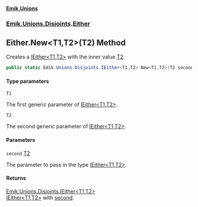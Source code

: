 #### [Emik.Unions](index.md 'index')
### [Emik.Unions.Disjoints](Emik.Unions.Disjoints.md 'Emik.Unions.Disjoints').[Either](Either.md 'Emik.Unions.Disjoints.Either')

## Either.New<T1,T2>(T2) Method

Creates a [IEither&lt;T1,T2&gt;](IEither{T1,T2}.md 'Emik.Unions.Disjoints.IEither<T1,T2>') with the inner value [T2](Either.New{T1,T2}(T2).md#Emik.Unions.Disjoints.Either.New_T1,T2_(T2).T2 'Emik.Unions.Disjoints.Either.New<T1,T2>(T2).T2').

```csharp
public static Emik.Unions.Disjoints.IEither<T1,T2> New<T1,T2>(T2 second);
```
#### Type parameters

<a name='Emik.Unions.Disjoints.Either.New_T1,T2_(T2).T1'></a>

`T1`

The first generic parameter of [IEither&lt;T1,T2&gt;](IEither{T1,T2}.md 'Emik.Unions.Disjoints.IEither<T1,T2>').

<a name='Emik.Unions.Disjoints.Either.New_T1,T2_(T2).T2'></a>

`T2`

The second generic parameter of [IEither&lt;T1,T2&gt;](IEither{T1,T2}.md 'Emik.Unions.Disjoints.IEither<T1,T2>').
#### Parameters

<a name='Emik.Unions.Disjoints.Either.New_T1,T2_(T2).second'></a>

`second` [T2](Either.New{T1,T2}(T2).md#Emik.Unions.Disjoints.Either.New_T1,T2_(T2).T2 'Emik.Unions.Disjoints.Either.New<T1,T2>(T2).T2')

The parameter to pass in the type [IEither&lt;T1,T2&gt;](IEither{T1,T2}.md 'Emik.Unions.Disjoints.IEither<T1,T2>').

#### Returns
[Emik.Unions.Disjoints.IEither&lt;](IEither{T1,T2}.md 'Emik.Unions.Disjoints.IEither<T1,T2>')[T1](Either.New{T1,T2}(T2).md#Emik.Unions.Disjoints.Either.New_T1,T2_(T2).T1 'Emik.Unions.Disjoints.Either.New<T1,T2>(T2).T1')[,](IEither{T1,T2}.md 'Emik.Unions.Disjoints.IEither<T1,T2>')[T2](Either.New{T1,T2}(T2).md#Emik.Unions.Disjoints.Either.New_T1,T2_(T2).T2 'Emik.Unions.Disjoints.Either.New<T1,T2>(T2).T2')[&gt;](IEither{T1,T2}.md 'Emik.Unions.Disjoints.IEither<T1,T2>')  
[IEither&lt;T1,T2&gt;](IEither{T1,T2}.md 'Emik.Unions.Disjoints.IEither<T1,T2>') with [second](Either.New{T1,T2}(T2).md#Emik.Unions.Disjoints.Either.New_T1,T2_(T2).second 'Emik.Unions.Disjoints.Either.New<T1,T2>(T2).second').
